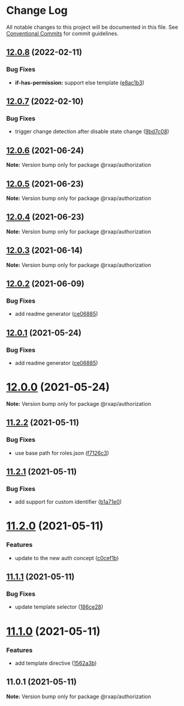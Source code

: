# Change Log

All notable changes to this project will be documented in this file.
See [Conventional Commits](https://conventionalcommits.org) for commit guidelines.

## [12.0.8](https://gitlab.com/rxap/packages/compare/@rxap/authorization@12.0.7...@rxap/authorization@12.0.8) (2022-02-11)


### Bug Fixes

* **if-has-permission:** support else template ([e8ac1b3](https://gitlab.com/rxap/packages/commit/e8ac1b3cd4c1b87629a981c7929bc87c7fd67702))





## [12.0.7](https://gitlab.com/rxap/packages/compare/@rxap/authorization@12.0.6...@rxap/authorization@12.0.7) (2022-02-10)


### Bug Fixes

* trigger change detection after disable state change ([9bd7c08](https://gitlab.com/rxap/packages/commit/9bd7c083095605cadf9d13a799ffbc2ce4c8c907))





## [12.0.6](https://gitlab.com/rxap/packages/compare/@rxap/authorization@12.0.5...@rxap/authorization@12.0.6) (2021-06-24)

**Note:** Version bump only for package @rxap/authorization





## [12.0.5](https://gitlab.com/rxap/packages/compare/@rxap/authorization@12.0.4...@rxap/authorization@12.0.5) (2021-06-23)

**Note:** Version bump only for package @rxap/authorization





## [12.0.4](https://gitlab.com/rxap/packages/compare/@rxap/authorization@12.0.3...@rxap/authorization@12.0.4) (2021-06-23)

**Note:** Version bump only for package @rxap/authorization





## [12.0.3](https://gitlab.com/rxap/packages/compare/@rxap/authorization@12.0.2...@rxap/authorization@12.0.3) (2021-06-14)

**Note:** Version bump only for package @rxap/authorization





## [12.0.2](https://gitlab.com/rxap/packages/compare/@rxap/authorization@11.2.3...@rxap/authorization@12.0.2) (2021-06-09)


### Bug Fixes

* add readme generator ([ce06885](https://gitlab.com/rxap/packages/commit/ce06885c2230518645d17eb670c2b07fbc0e392a))





## [12.0.1](https://gitlab.com/rxap/packages/compare/@rxap/authorization@12.0.0...@rxap/authorization@12.0.1) (2021-05-24)


### Bug Fixes

* add readme generator ([ce06885](https://gitlab.com/rxap/packages/commit/ce06885c2230518645d17eb670c2b07fbc0e392a))





# [12.0.0](https://gitlab.com/rxap/packages/compare/@rxap/authorization@11.2.2...@rxap/authorization@12.0.0) (2021-05-24)

**Note:** Version bump only for package @rxap/authorization





## [11.2.2](https://gitlab.com/rxap/packages/compare/@rxap/authorization@11.2.1...@rxap/authorization@11.2.2) (2021-05-11)


### Bug Fixes

* use base path for roles.json ([f7126c3](https://gitlab.com/rxap/packages/commit/f7126c3994c6f08d32e35c50032306e3ecc472a8))





## [11.2.1](https://gitlab.com/rxap/packages/compare/@rxap/authorization@11.2.0...@rxap/authorization@11.2.1) (2021-05-11)


### Bug Fixes

* add support for custom identifier ([b1a71e0](https://gitlab.com/rxap/packages/commit/b1a71e0aa681a56d42c911d9e4a43734354c8450))





# [11.2.0](https://gitlab.com/rxap/packages/compare/@rxap/authorization@11.1.1...@rxap/authorization@11.2.0) (2021-05-11)


### Features

* update to the new auth concept ([c0cef1b](https://gitlab.com/rxap/packages/commit/c0cef1b0a42629bc7d12f2b8b578201c30d26b70))





## [11.1.1](https://gitlab.com/rxap/packages/compare/@rxap/authorization@11.1.0...@rxap/authorization@11.1.1) (2021-05-11)


### Bug Fixes

* update template selector ([186ce28](https://gitlab.com/rxap/packages/commit/186ce28ce2f764e02f2fa72c8056cd7d236b8e41))





# [11.1.0](https://gitlab.com/rxap/packages/compare/@rxap/authorization@11.0.1...@rxap/authorization@11.1.0) (2021-05-11)


### Features

* add template directive ([1562a3b](https://gitlab.com/rxap/packages/commit/1562a3b6c8fae41770483b8b0448f18336e27e2a))





## 11.0.1 (2021-05-11)

**Note:** Version bump only for package @rxap/authorization
